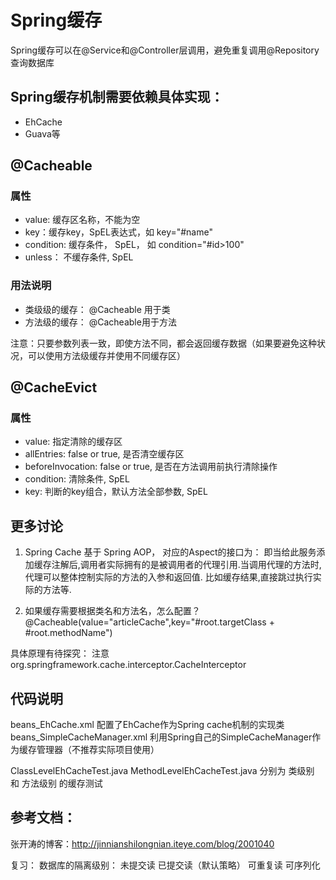 # Spring缓存
Spring缓存可以在@Service和@Controller层调用，避免重复调用@Repository查询数据库

## Spring缓存机制需要依赖具体实现：
* EhCache
* Guava等


## @Cacheable

### 属性
* value: 缓存区名称，不能为空
* key：缓存key，SpEL表达式，如 key="#name"
* condition: 缓存条件， SpEL， 如 condition="#id>100"
* unless： 不缓存条件, SpEL 

### 用法说明
* 类级级的缓存：
@Cacheable 用于类
* 方法级的缓存：
@Cacheable用于方法

注意：只要参数列表一致，即使方法不同，都会返回缓存数据（如果要避免这种状况，可以使用方法级缓存并使用不同缓存区）


## @CacheEvict

### 属性
* value: 指定清除的缓存区 
* allEntries: false or true, 是否清空缓存区
* beforeInvocation:  false or true, 是否在方法调用前执行清除操作
* condition: 清除条件, SpEL
* key: 判断的key组合，默认方法全部参数, SpEL


## 更多讨论
1. Spring Cache 基于 Spring AOP， 对应的Aspect的接口为：
即当给此服务添加缓存注解后,调用者实际拥有的是被调用者的代理引用.当调用代理的方法时,代理可以整体控制实际的方法的入参和返回值.
比如缓存结果,直接跳过执行实际的方法等.

2. 如果缓存需要根据类名和方法名，怎么配置？
@Cacheable(value="articleCache",key="#root.targetClass + #root.methodName")

具体原理有待探究：
注意 org.springframework.cache.interceptor.CacheInterceptor


## 代码说明
beans_EhCache.xml 配置了EhCache作为Spring cache机制的实现类
beans_SimpleCacheManager.xml 利用Spring自己的SimpleCacheManager作为缓存管理器（不推荐实际项目使用）

ClassLevelEhCacheTest.java
MethodLevelEhCacheTest.java
分别为 类级别 和 方法级别 的缓存测试


## 参考文档：
张开涛的博客：http://jinnianshilongnian.iteye.com/blog/2001040








复习：
数据库的隔离级别：
未提交读
已提交读（默认策略）
可重复读
可序列化
